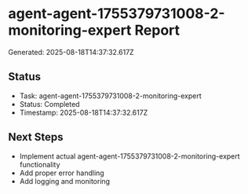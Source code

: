 # agent-agent-1755379731008-2-monitoring-expert Report

Generated: 2025-08-18T14:37:32.617Z

## Status
- Task: agent-agent-1755379731008-2-monitoring-expert
- Status: Completed
- Timestamp: 2025-08-18T14:37:32.617Z

## Next Steps
- Implement actual agent-agent-1755379731008-2-monitoring-expert functionality
- Add proper error handling
- Add logging and monitoring
